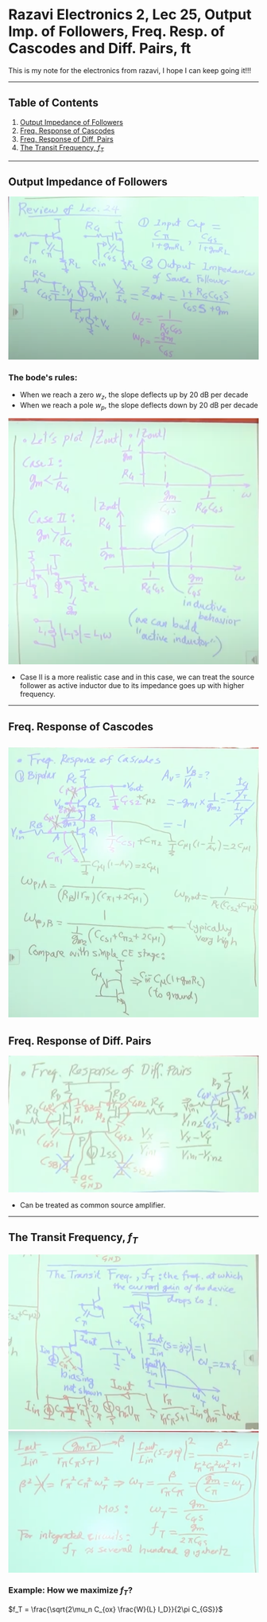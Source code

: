 
# Razavi Electronics 2, Lec 25, Output Imp. of Followers, Freq. Resp. of Cascodes and Diff. Pairs, ft
This is my note for the electronics from razavi, I hope I can keep going it!!!

---

## Table of Contents
1. [Output Impedance of Followers](#output-impedance-of-followers)
2. [Freq. Response of Cascodes](#freq-response-of-cascodes)
3. [Freq. Response of Diff. Pairs]()
4. [The Transit Frequency, $f_T$]()




---
## Output Impedance of Followers
![](/images/OutputImpFollower.png)
### The bode's rules:
+ When we reach a zero $w_z$, the slope deflects up by 20 dB per decade
+ When we reach a pole $w_p$, the slope deflects down by 20 dB per decade

![](/images/OutputImpPlotFollower.png)
+ Case II is a more realistic case and in this case, we can treat the source follower as active inductor due to its impedance goes up with higher frequency.
---
## Freq. Response of Cascodes
![](/images/FreqCascode.png)
---
## Freq. Response of Diff. Pairs
![](/images/FreqDiffPair.png)
+ Can be treated as common source amplifier.
---
## The Transit Frequency, $f_T$
![](/images/f_TAnalysisUnityFreq.png)
![](/images/f_TUnityFreq.png)
### Example: How we maximize $f_T$?
$f_T = \frac{\sqrt{2\mu_n C_{ox} \frac{W}{L} I_D}}{2\pi C_{GS}}$